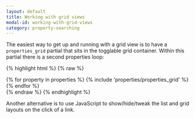 ```yaml
---
layout: default
title: Working with grid views
modal-id: working-with-grid-views
category: property-searching
---
```

The easiest way to get up and running with a grid view is to have a ``properties_grid`` partial that sits in the togglable grid container. Within this partial there is a second properties loop:

{% highlight html %}
{% raw %}
 <div id="properties_grid_toggle_view" class="hidden togglable_area">
  {% for property in properties %}
   {% include 'properties/properties_grid' %}
  {% endfor %}
 </div>
{% endraw %}
{% endhighlight %}

Another alternative is to use JavaScript to show/hide/tweak the list and grid layouts on the click of a link.